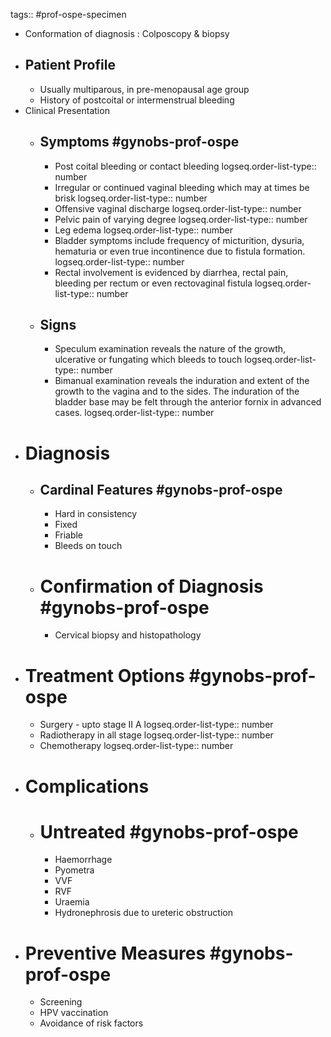 tags:: #prof-ospe-specimen

- Conformation of diagnosis : Colposcopy & biopsy
- ## Patient Profile
	- Usually multiparous, in pre-menopausal age group
	- History of postcoital or intermenstrual bleeding
- Clinical Presentation
	- ## Symptoms  #gynobs-prof-ospe
		- Post coital bleeding or contact bleeding
		  logseq.order-list-type:: number
		- Irregular or continued vaginal bleeding which may at times be brisk
		  logseq.order-list-type:: number
		- Offensive vaginal discharge
		  logseq.order-list-type:: number
		- Pelvic pain of varying degree
		  logseq.order-list-type:: number
		- Leg edema
		  logseq.order-list-type:: number
		- Bladder symptoms include frequency of micturition, dysuria, hematuria or even true incontinence due to fistula formation.
		  logseq.order-list-type:: number
		- Rectal involvement is evidenced by diarrhea, rectal pain, bleeding per rectum or even rectovaginal fistula
		  logseq.order-list-type:: number
	- ## Signs
		- Speculum examination reveals the nature of the growth, ulcerative or fungating which bleeds to touch
		  logseq.order-list-type:: number
		- Bimanual examination reveals the induration and extent of the growth to the vagina and to the sides. The induration of the bladder base may be felt through the anterior fornix in advanced cases.
		  logseq.order-list-type:: number
- # Diagnosis
	- ## Cardinal Features  #gynobs-prof-ospe
		- Hard in consistency
		- Fixed
		- Friable
		- Bleeds on touch
	- # Confirmation of Diagnosis #gynobs-prof-ospe
		- Cervical biopsy and histopathology
- # Treatment Options #gynobs-prof-ospe
	- Surgery - upto stage II A
	  logseq.order-list-type:: number
	- Radiotherapy in all stage
	  logseq.order-list-type:: number
	- Chemotherapy
	  logseq.order-list-type:: number
- # Complications
	- # Untreated  #gynobs-prof-ospe
		- Haemorrhage
		- Pyometra
		- VVF
		- RVF
		- Uraemia
		- Hydronephrosis due to ureteric obstruction
- # Preventive Measures  #gynobs-prof-ospe
	- Screening
	- HPV vaccination
	- Avoidance of risk factors